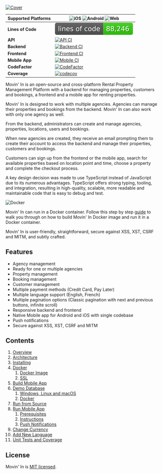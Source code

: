 [![Cover](https://movin-in.github.io/content/cover.jpg)](https://movin-in.github.io)

|**Supported Platforms**|  ![iOS](https://img.shields.io/badge/iOS-4630EB.svg?logo=APPLE&labelColor=999999&logoColor=fff) ![Android](https://img.shields.io/badge/Android-4630EB.svg?&logo=ANDROID&labelColor=A4C639&logoColor=fff) ![Web](https://img.shields.io/badge/web-4630EB.svg?logo=GOOGLE-CHROME&labelColor=4285F4&logoColor=fff) |
| ----------- | ----------- |
| **Lines of Code** | [![loc](https://raw.githubusercontent.com/aelassas/movinin/loc/badge.svg)](https://github.com/aelassas/movinin/actions/workflows/loc.yml) |
| **API**           | [![API CI](https://github.com/aelassas/movinin/actions/workflows/api.yml/badge.svg)](https://github.com/aelassas/movinin/actions/workflows/api.yml) |
| **Backend**       | [![Backend CI](https://github.com/aelassas/movinin/actions/workflows/backend.yml/badge.svg)](https://github.com/aelassas/movinin/actions/workflows/backend.yml) |
| **Frontend**      | [![Frontend CI](https://github.com/aelassas/movinin/actions/workflows/frontend.yml/badge.svg)](https://github.com/aelassas/movinin/actions/workflows/frontend.yml) |
| **Mobile App**    | [![Mobile CI](https://github.com/aelassas/movinin/actions/workflows/mobile.yml/badge.svg)](https://github.com/aelassas/movinin/actions/workflows/mobile.yml) |
| **CodeFactor**    | [![CodeFactor](https://www.codefactor.io/repository/github/aelassas/movinin/badge)](https://www.codefactor.io/repository/github/aelassas/movinin) |
| **Coverage**      | [![codecov](https://codecov.io/gh/aelassas/movinin/graph/badge.svg?token=TXD8SM1QHB)](https://codecov.io/gh/aelassas/movinin) |

Movin' In is an open-source and cross-platform Rental Property Management Platform with a backend for managing properties, customers and bookings, a frontend and a mobile app for renting properties.

Movin' In is designed to work with multiple agencies. Agencies can manage their properties and bookings from the backend. Movin' In can also work with only one agency as well.

From the backend, administrators can create and manage agencies, properties, locations, users and bookings.

When new agencies are created, they receive an email prompting them to create their account to access the backend and manage their properties, customers and bookings.

Customers can sign up from the frontend or the mobile app, search for available properties based on location point and time, choose a property and complete the checkout process.

A key design decision was made to use TypeScript instead of JavaScript due to its numerous advantages. TypeScript offers strong typing, tooling, and integration, resulting in high-quality, scalable, more readable and maintainable code that is easy to debug and test.

![Docker](https://movin-in.github.io/content/docker-small.png)

Movin' In can run in a Docker container. Follow this step by step [guide](https://github.com/aelassas/movinin/wiki/Docker) to walk you through on how to build Movin' In Docker image and run it in a Docker container.

Movin' In is user-friendly, straightforward, secure against XSS, XST, CSRF and MITM, and subtly crafted.

## Features

* Agency management
* Ready for one or multiple agencies
* Property management
* Booking management
* Customer management
* Multiple payment methods (Credit Card, Pay Later)
* Multiple language support (English, French)
* Multiple pagination options (Classic pagination with next and previous buttons, infinite scroll)
* Responsive backend and frontend
* Native Mobile app for Android and iOS with single codebase
* Push notifications
* Secure against XSS, XST, CSRF and MITM

## Contents

1. [Overview](https://github.com/aelassas/movinin/wiki/Overview)
2. [Architecture](https://github.com/aelassas/movinin/wiki/Architecture)
3. [Installing](https://github.com/aelassas/movinin/wiki/Installing)
4. [Docker](https://github.com/aelassas/movinin/wiki/Docker)
   1. [Docker Image](https://github.com/aelassas/movinin/wiki/Docker#docker-image)
   2. [SSL](https://github.com/aelassas/movinin/wiki/Docker#ssl)
5. [Build Mobile App](https://github.com/aelassas/movinin/wiki/Build-Mobile-App)
6. [Demo Database](https://github.com/aelassas/movinin/wiki/Demo-Database)
   1. [Windows, Linux and macOS](https://github.com/aelassas/movinin/wiki/Demo-Database#windows-linux-and-macos)
   2. [Docker](https://github.com/aelassas/movinin/wiki/Demo-Database#docker)
7. [Run from Source](https://github.com/aelassas/movinin/wiki/Run-from-Source)
8. [Run Mobile App](https://github.com/aelassas/movinin/wiki/Run-Mobile-App)
   1. [Prerequisites](https://github.com/aelassas/movinin/wiki/Run-Mobile-App#prerequisites)
   2. [Instructions](https://github.com/aelassas/movinin/wiki/Run-Mobile-App#instructions)
   3. [Push Notifications](https://github.com/aelassas/movinin/wiki/Run-Mobile-App#push-notifications)
9. [Change Currency](https://github.com/aelassas/movinin/wiki/Change-Currency)
10. [Add New Language](https://github.com/aelassas/movinin/wiki/Add-New-Language)
11. [Unit Tests and Coverage](https://github.com/aelassas/movinin/wiki/Unit-Tests-and-Coverage)

## License

Movin' In is [MIT licensed](https://github.com/aelassas/movinin/blob/main/LICENSE).

